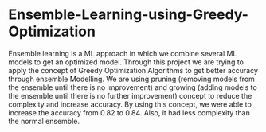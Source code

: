# Ensemble-Learning-using-Greedy-Optimization
Ensemble learning is a ML approach in which we combine several ML models to get an optimized model. Through this project we are trying to apply the concept of Greedy Optimization Algorithms to get better accuracy through ensemble Modelling. We are using pruning (removing models from the ensemble until there is no improvement) and growing (adding models to the ensemble until there is no further improvement) concept to reduce the complexity and increase accuracy. By using this concept, we were able to increase the accuracy from 0.82 to 0.84. Also, it had less complexity than the normal ensemble.
